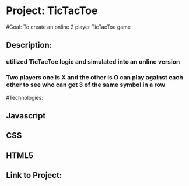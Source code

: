 # Project: TicTacToe
#Goal: To create an online 2 player TicTacToe game

## Description:
### utilized TicTacToe logic and simulated into an online version
### Two players one is X and the other is O can play against each other to see who can get 3 of the same symbol in a row

#Technologies:
## Javascript
## CSS
## HTML5

## Link to Project:
